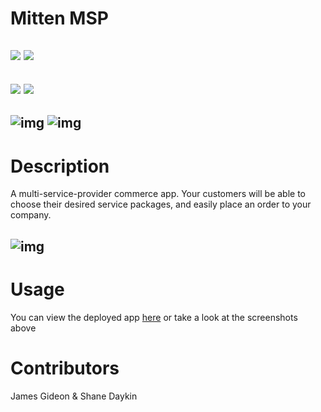 # Mitten MSP 

## ![](https://img.shields.io/badge/Github-Jamgid-orange) ![](https://img.shields.io/badge/Email-Jamgid@yahoo.com-blue)
## ![](https://img.shields.io/badge/Github-ShaneD42-orange) ![](https://img.shields.io/badge/Email-Jamgid@yahoo.com-blue)
## ![img](https://avatars.githubusercontent.com/u/69053531?size=200) ![img]()

# Description
A multi-service-provider commerce app. Your customers will be able to choose their desired service packages, and easily place an order to your company. 

## ![img]()



# Usage
You can view the deployed app [here](https://mitten-msp.herokuapp.com/) or take a look at the screenshots above
# Contributors
James Gideon & Shane Daykin
